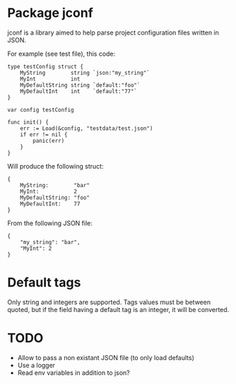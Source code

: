# Package jconf

jconf is a library aimed to help parse project configuration files written in JSON.

For example (see test file), this code:

```
type testConfig struct {
	MyString        string `json:"my_string"`
	MyInt           int
	MyDefaultString string `default:"foo"`
	MyDefaultInt    int    `default:"77"`
}

var config testConfig

func init() {
	err := Load(&config, "testdata/test.json")
	if err != nil {
		panic(err)
	}
}
```

Will produce the following struct:
```
{
    MyString:        "bar"
    MyInt:           2
    MyDefaultString: "foo"
    MyDefaultInt:    77
}
```

From the following JSON file:

```
{
    "my_string": "bar",
    "MyInt": 2
}
```

# Default tags

Only string and integers are supported. Tags values must be between quoted, but if the field having a default tag is an integer, it will be converted.

# TODO

- Allow to pass a non existant JSON file (to only load defaults)
- Use a logger
- Read env variables in addition to json?
